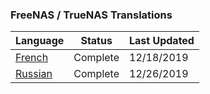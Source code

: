 ### FreeNAS / TrueNAS Translations

| Language  | Status  |Last Updated|
| ------------ | ------------ |------------|
|[French](fr.po "French")|Complete|12/18/2019|
|[Russian](ru.po "Russian")|Complete|12/26/2019|
